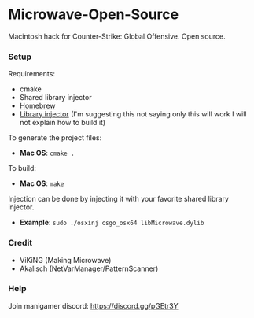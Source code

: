 # Microwave-Open-Source

Macintosh hack for Counter-Strike: Global Offensive. Open source.

### Setup

Requirements:

* cmake
* Shared library injector 
* [Homebrew](https://brew.sh)
* [Library injector](https://github.com/scen/osxinj) (I'm suggesting this not saying only this will work I will not explain how to build it)

To generate the project files:

* **Mac OS**: `cmake .`

To build:

* **Mac OS**: `make`

Injection can be done by injecting it with your favorite shared library injector.
* **Example**: `sudo ./osxinj csgo_osx64 libMicrowave.dylib`

### Credit

* ViKiNG (Making Microwave)
* Akalisch (NetVarManager/PatternScanner)

### Help

Join manigamer discord: https://discord.gg/pGEtr3Y
